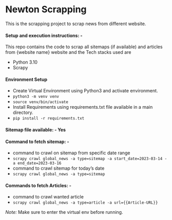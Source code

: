 # Newton Scrapping
This is the scrapping project to scrap news from different website.


#### Setup and execution instructions: - 

This repo contains the code to scrap all sitemaps (if available) and articles from {website name} website and the Tech stacks used are
- Python 3.10
- Scrapy


#### Environment Setup 

- Create Virtual Environment using Python3 and activate environment.
- `python3 -m venv venv`
- `source venv/bin/activate`
- Install Requirements using requirements.txt file available in a main directory.
- `pip install -r requirements.txt `


#### Sitemap file available: - Yes


#### Command to fetch sitemap: - 

- command to crawl on sitemap from specific date range
- `scrapy crawl global_news -a type=sitemap -a start_date=2023-03-14 -a end_date=2023-03-16`
- command to crawl sitemap for today’s date
- `scrapy crawl global_news -a type=sitemap`


#### Commands to fetch Articles: - 

- command to crawl wanted article
- `scrapy crawl global_news -a type=article -a url={{Article-URL}}`

*Note:* Make sure to enter the virtual env before running.

